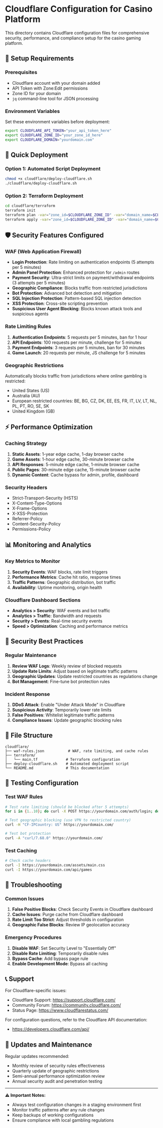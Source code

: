 # Cloudflare Configuration for Casino Platform

This directory contains Cloudflare configuration files for comprehensive security, performance, and compliance setup for the casino gaming platform.

## 🔧 Setup Requirements

### Prerequisites
- Cloudflare account with your domain added
- API Token with Zone:Edit permissions
- Zone ID for your domain
- `jq` command-line tool for JSON processing

### Environment Variables
Set these environment variables before deployment:

```bash
export CLOUDFLARE_API_TOKEN="your_api_token_here"
export CLOUDFLARE_ZONE_ID="your_zone_id_here"
export CLOUDFLARE_DOMAIN="yourdomain.com"
```

## 🚀 Quick Deployment

### Option 1: Automated Script Deployment
```bash
chmod +x cloudflare/deploy-cloudflare.sh
./cloudflare/deploy-cloudflare.sh
```

### Option 2: Terraform Deployment
```bash
cd cloudflare/terraform
terraform init
terraform plan -var="zone_id=$CLOUDFLARE_ZONE_ID" -var="domain_name=$CLOUDFLARE_DOMAIN"
terraform apply -var="zone_id=$CLOUDFLARE_ZONE_ID" -var="domain_name=$CLOUDFLARE_DOMAIN"
```

## 🛡️ Security Features Configured

### WAF (Web Application Firewall)
- **Login Protection**: Rate limiting on authentication endpoints (5 attempts per 5 minutes)
- **Admin Panel Protection**: Enhanced protection for `/admin` routes
- **Payment Security**: Ultra-strict limits on payment/withdrawal endpoints (3 attempts per 5 minutes)
- **Geographic Compliance**: Blocks traffic from restricted jurisdictions
- **Bot Protection**: Advanced bot detection and mitigation
- **SQL Injection Protection**: Pattern-based SQL injection detection
- **XSS Protection**: Cross-site scripting prevention
- **Suspicious User Agent Blocking**: Blocks known attack tools and suspicious agents

### Rate Limiting Rules
1. **Authentication Endpoints**: 5 requests per 5 minutes, ban for 1 hour
2. **API Endpoints**: 100 requests per minute, challenge for 5 minutes
3. **Payment Endpoints**: 3 requests per 5 minutes, ban for 30 minutes
4. **Game Launch**: 20 requests per minute, JS challenge for 5 minutes

### Geographic Restrictions
Automatically blocks traffic from jurisdictions where online gambling is restricted:
- United States (US)
- Australia (AU)
- European restricted countries: BE, BG, CZ, DK, EE, ES, FR, IT, LV, LT, NL, PL, PT, RO, SE, SK
- United Kingdom (GB)

## ⚡ Performance Optimization

### Caching Strategy
1. **Static Assets**: 1-year edge cache, 1-day browser cache
2. **Game Assets**: 1-hour edge cache, 30-minute browser cache
3. **API Responses**: 5-minute edge cache, 1-minute browser cache
4. **Public Pages**: 30-minute edge cache, 15-minute browser cache
5. **Dynamic Content**: Cache bypass for admin, profile, dashboard

### Security Headers
- Strict-Transport-Security (HSTS)
- X-Content-Type-Options
- X-Frame-Options
- X-XSS-Protection
- Referrer-Policy
- Content-Security-Policy
- Permissions-Policy

## 📊 Monitoring and Analytics

### Key Metrics to Monitor
1. **Security Events**: WAF blocks, rate limit triggers
2. **Performance Metrics**: Cache hit ratio, response times
3. **Traffic Patterns**: Geographic distribution, bot traffic
4. **Availability**: Uptime monitoring, origin health

### Cloudflare Dashboard Sections
- **Analytics > Security**: WAF events and bot traffic
- **Analytics > Traffic**: Bandwidth and requests
- **Security > Events**: Real-time security events
- **Speed > Optimization**: Caching and performance metrics

## 🔐 Security Best Practices

### Regular Maintenance
1. **Review WAF Logs**: Weekly review of blocked requests
2. **Update Rate Limits**: Adjust based on legitimate traffic patterns  
3. **Geographic Updates**: Update restricted countries as regulations change
4. **Bot Management**: Fine-tune bot protection rules

### Incident Response
1. **DDoS Attack**: Enable "Under Attack Mode" in Cloudflare
2. **Suspicious Activity**: Temporarily lower rate limits
3. **False Positives**: Whitelist legitimate traffic patterns
4. **Compliance Issues**: Update geographic blocking rules

## 📁 File Structure

```
cloudflare/
├── waf-rules.json           # WAF, rate limiting, and cache rules
├── terraform/
│   └── main.tf             # Terraform configuration
├── deploy-cloudflare.sh    # Automated deployment script
└── README.md               # This documentation
```

## 🧪 Testing Configuration

### Test WAF Rules
```bash
# Test rate limiting (should be blocked after 5 attempts)
for i in {1..10}; do curl -X POST https://yourdomain.com/auth/login; done

# Test geographic blocking (use VPN to restricted country)
curl -H "CF-IPCountry: US" https://yourdomain.com/

# Test bot protection
curl -A "curl/7.68.0" https://yourdomain.com/
```

### Test Caching
```bash
# Check cache headers
curl -I https://yourdomain.com/assets/main.css
curl -I https://yourdomain.com/api/games
```

## 🚨 Troubleshooting

### Common Issues
1. **False Positive Blocks**: Check Security Events in Cloudflare dashboard
2. **Cache Issues**: Purge cache from Cloudflare dashboard
3. **Rate Limit Too Strict**: Adjust thresholds in configuration
4. **Geographic False Blocks**: Review IP geolocation accuracy

### Emergency Procedures
1. **Disable WAF**: Set Security Level to "Essentially Off"
2. **Disable Rate Limiting**: Temporarily disable rules
3. **Bypass Cache**: Add bypass page rule
4. **Enable Development Mode**: Bypass all caching

## 📞 Support

For Cloudflare-specific issues:
- Cloudflare Support: https://support.cloudflare.com/
- Community Forum: https://community.cloudflare.com/
- Status Page: https://www.cloudflarestatus.com/

For configuration questions, refer to the Cloudflare API documentation:
- https://developers.cloudflare.com/api/

## 🔄 Updates and Maintenance

Regular updates recommended:
- Monthly review of security rules effectiveness
- Quarterly update of geographic restrictions
- Semi-annual performance optimization review
- Annual security audit and penetration testing

---

**⚠️ Important Notes:**
- Always test configuration changes in a staging environment first
- Monitor traffic patterns after any rule changes
- Keep backups of working configurations
- Ensure compliance with local gambling regulations
